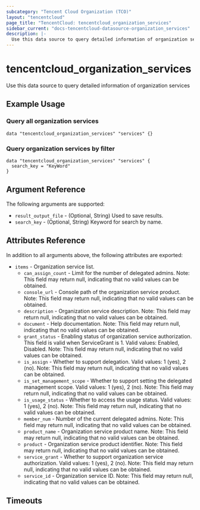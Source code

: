 ```yaml
---
subcategory: "Tencent Cloud Organization (TCO)"
layout: "tencentcloud"
page_title: "TencentCloud: tencentcloud_organization_services"
sidebar_current: "docs-tencentcloud-datasource-organization_services"
description: |-
  Use this data source to query detailed information of organization services
---
```


# tencentcloud_organization_services

Use this data source to query detailed information of organization services

## Example Usage

### Query all organization services

```hcl
data "tencentcloud_organization_services" "services" {}
```

### Query organization services by filter

```hcl
data "tencentcloud_organization_services" "services" {
  search_key = "KeyWord"
}
```

## Argument Reference

The following arguments are supported:

* `result_output_file` - (Optional, String) Used to save results.
* `search_key` - (Optional, String) Keyword for search by name.

## Attributes Reference

In addition to all arguments above, the following attributes are exported:

* `items` - Organization service list.
  * `can_assign_count` - Limit for the number of delegated admins. Note: This field may return null, indicating that no valid values can be obtained.
  * `console_url` - Console path of the organization service product. Note: This field may return null, indicating that no valid values can be obtained.
  * `description` - Organization service description. Note: This field may return null, indicating that no valid values can be obtained.
  * `document` - Help documentation. Note: This field may return null, indicating that no valid values can be obtained.
  * `grant_status` - Enabling status of organization service authorization. This field is valid when ServiceGrant is 1. Valid values: Enabled, Disabled. Note: This field may return null, indicating that no valid values can be obtained.
  * `is_assign` - Whether to support delegation. Valid values: 1 (yes), 2 (no). Note: This field may return null, indicating that no valid values can be obtained.
  * `is_set_management_scope` - Whether to support setting the delegated management scope. Valid values: 1 (yes), 2 (no).
Note: This field may return null, indicating that no valid values can be obtained.
  * `is_usage_status` - Whether to access the usage status. Valid values: 1 (yes), 2 (no). Note: This field may return null, indicating that no valid values can be obtained.
  * `member_num` - Number of the current delegated admins. Note: This field may return null, indicating that no valid values can be obtained.
  * `product_name` - Organization service product name. Note: This field may return null, indicating that no valid values can be obtained.
  * `product` - Organization service product identifier. Note: This field may return null, indicating that no valid values can be obtained.
  * `service_grant` - Whether to support organization service authorization. Valid values: 1 (yes), 2 (no). Note: This field may return null, indicating that no valid values can be obtained.
  * `service_id` - Organization service ID. Note: This field may return null, indicating that no valid values can be obtained.


## Timeouts

<no value>


